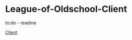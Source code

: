 # League-of-Oldschool-Client
to:do - readme


[Client](https://github.com/i-Clyde/League-of-Oldschool-Client)
